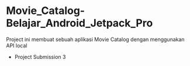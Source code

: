# Movie_Catalog-Belajar_Android_Jetpack_Pro
Project ini membuat sebuah aplikasi Movie Catalog dengan menggunakan API local

- Project Submission 3

